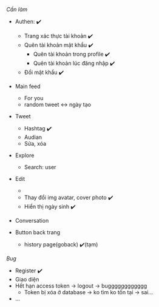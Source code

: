 _Cần làm_

- Authen: ✔️

  - Trang xác thực tài khoản ✔️
  - Quên tài khoản mật khẩu ✔️
    - Quên tài khoản trong profile ✔️
    - Quên tài khoản lúc đăng nhập ✔️
  - Đổi mật khẩu ✔️

- Main feed

  - For you
  - random tweet <-> ngày tạo

- Tweet

  - Hashtag ✔️
  - Audian
  - Sửa, xóa

- Explore

  - Search: user

- Edit

  -
  - Thay đổi img avatar, cover photo ✔️
  - Hiển thị ngày sinh ✔️

- Conversation

- Button back trang
  - history page(goback) ✔️(tạm)

_Bug_

- Register ✔️
- Giao diện
- Hết hạn access token -> logout -> bugggggggggggg
  - Token bị xóa ở database -> ko tìm ko tồn tại -> sai...
- ...

